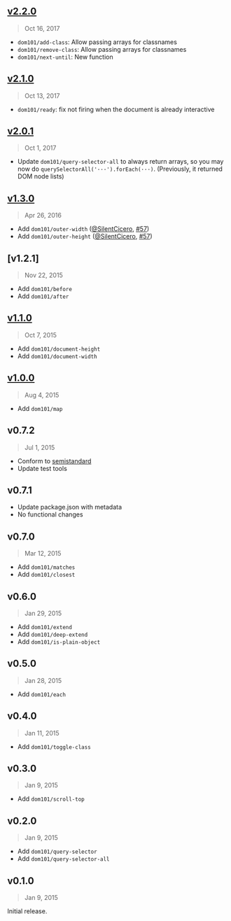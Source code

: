 ## [v2.2.0]
> Oct 16, 2017

- `dom101/add-class`: Allow passing arrays for classnames
- `dom101/remove-class`: Allow passing arrays for classnames
- `dom101/next-until`: New function

[v2.2.0]: https://github.com/rstacruz/dom101/compare/v2.1.0...v2.2.0

## [v2.1.0]
> Oct 13, 2017

- `dom101/ready`: fix not firing when the document is already interactive

[v2.1.0]: https://github.com/rstacruz/dom101/compare/v2.0.1...v2.1.0

## [v2.0.1]
> Oct  1, 2017

* Update `dom101/query-selector-all` to always return arrays, so you may now do `querySelectorAll('···').forEach(···)`. (Previously, it returned DOM node lists)

[v2.0.1]: https://github.com/rstacruz/dom101/compare/v1.3.0...v2.0.1

## [v1.3.0]
> Apr 26, 2016

* Add `dom101/outer-width` ([@SilentCicero], [#57])
* Add `dom101/outer-height` ([@SilentCicero], [#57])

[v1.3.0]: https://github.com/rstacruz/dom101/compare/v1.2.1...v1.3.0

## [v1.2.1]
> Nov 22, 2015

* Add `dom101/before`
* Add `dom101/after`

[v1.2.0]: https://github.com/rstacruz/dom101/compare/v1.1.0...v1.2.0

## [v1.1.0]
> Oct 7, 2015

* Add `dom101/document-height`
* Add `dom101/document-width`

[v1.1.0]: https://github.com/rstacruz/dom101/compare/v1.0.2...v1.1.0

## [v1.0.0]
> Aug  4, 2015

* Add `dom101/map`

[v1.0.0]: https://github.com/rstacruz/dom101/compare/v0.7.2...v1.0.0

## v0.7.2
> Jul  1, 2015

* Conform to [semistandard]
* Update test tools

[semistandard]: https://www.npmjs.com/package/semistandard

## v0.7.1

* Update package.json with metadata
* No functional changes

## v0.7.0
> Mar 12, 2015

* Add `dom101/matches`
* Add `dom101/closest`

## v0.6.0
> Jan 29, 2015

* Add `dom101/extend`
* Add `dom101/deep-extend`
* Add `dom101/is-plain-object`

## v0.5.0
> Jan 28, 2015

* Add `dom101/each`

## v0.4.0
> Jan 11, 2015

* Add `dom101/toggle-class`

## v0.3.0
> Jan 9, 2015

* Add `dom101/scroll-top`

## v0.2.0
> Jan 9, 2015

* Add `dom101/query-selector`
* Add `dom101/query-selector-all`

## v0.1.0
> Jan 9, 2015

Initial release.

[#57]: https://github.com/rstacruz/dom101/issues/57
[@SilentCicero]: https://github.com/SilentCicero
